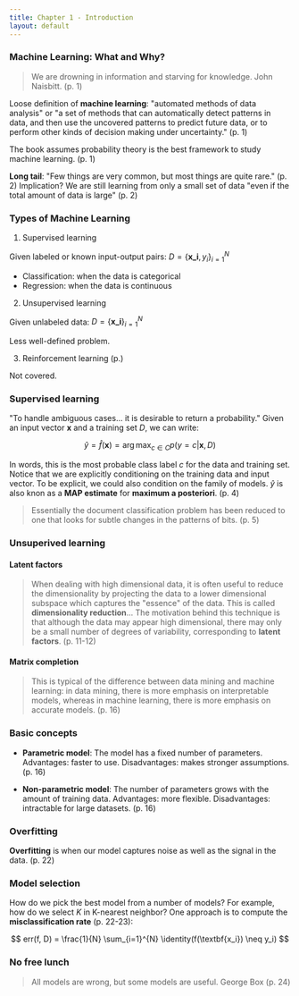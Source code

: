 ```yaml
---
title: Chapter 1 - Introduction
layout: default
---
```


### Machine Learning: What and Why?

> We are drowning in information and starving for knowledge. John Naisbitt. (p. 1)

Loose definition of **machine learning**: "automated methods of data analysis" or "a set of methods that can automatically detect patterns in data, and then use the uncovered patterns to predict future data, or to perform other kinds of decision making under uncertainty." (p. 1)

The book assumes probability theory is the best framework to study machine learning. (p. 1)

**Long tail**: "Few things are very common, but most things are quite rare." (p. 2) Implication? We are still learning from only a small set of data "even if the total amount of data is large" (p. 2)

### Types of Machine Learning

1. Supervised learning

Given labeled or known input-output pairs: $D = \{\textbf{x_i}, y_i\}_{i=1}^{N}$

- Classification: when the data is categorical
- Regression: when the data is continuous

2. Unsupervised learning

Given unlabeled data: $D = \{\textbf{x_i}\}_{i=1}^{N}$

Less well-defined problem.

3. Reinforcement learning (p.)

Not covered.

### Supervised learning

"To handle ambiguous cases... it is desirable to return a probability." Given an input vector $\textbf{x}$ and a training set $D$, we can write:

$$
\hat{y} = \hat{f}(\textbf{x}) = \arg\max_{c \in C} p(y=c|\textbf{x}, D)
$$

In words, this is the most probable class label $c$ for the data and training set. Notice that we are explicitly conditioning on the training data and input vector. To be explicit, we could also condition on the family of models. $\hat{y}$ is also knon as a **MAP estimate** for **maximum a posteriori**. (p. 4)

> Essentially the document classification problem has been reduced to one that looks for subtle changes in the patterns of bits. (p. 5)

### Unsuperived learning

#### Latent factors

> When dealing with high dimensional data, it is often useful to reduce the dimensionality by projecting the data to a lower dimensional subspace which captures the "essence" of the data. This is called **dimensionality reduction**... The motivation behind this technique is that although the data may appear high dimensional, there may only be a small number of degrees of variability, corresponding to **latent factors**. (p. 11-12)

#### Matrix completion

> This is typical of the difference between data mining and machine learning: in data mining, there is more emphasis on interpretable models, whereas in machine learning, there is more emphasis on accurate models. (p. 16)

### Basic concepts

- **Parametric model**: The model has a fixed number of parameters. Advantages: faster to use. Disadvantages: makes stronger assumptions. (p. 16)

- **Non-parametric model**: The number of parameters grows with the amount of training data. Advantages: more flexible. Disadvantages: intractable for large datasets. (p. 16)

### Overfitting

**Overfitting** is when our model captures noise as well as the signal in the data. (p. 22)

### Model selection

How do we pick the best model from a number of models? For example, how do we select $K$ in K-nearest neighbor? One approach is to compute the **misclassification rate** (p. 22-23):

$$
err(f, D) = \frac{1}{N} \sum_{i=1}^{N} \identity(f(\textbf{x_i}) \neq y_i)
$$

### No free lunch

> All models are wrong, but some models are useful. George Box (p. 24)
